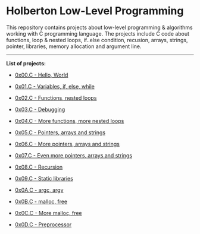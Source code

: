 # Holberton Low-Level Programming

This repository contains projects about low-level programming & algorithms working with C programming language. The projects include C code about functions, loop & nested loops, if..else condition, recusion, arrays, strings, pointer, libraries, memory allocation and argument line.

---

**List of projects:**

- [0x00.C - Hello, World](https://github.com/KristiSeraj/holbertonschool-low_level_programming/tree/main/0x00-hello_world)

- [0x01.C - Variables, if, else, while](https://github.com/KristiSeraj/holbertonschool-low_level_programming/tree/main/0x01-variables_if_else_while)

- [0x02.C - Functions, nested loops](https://github.com/KristiSeraj/holbertonschool-low_level_programming/tree/main/0x02-functions_nested_loops)

- [0x03.C - Debugging](https://github.com/KristiSeraj/holbertonschool-low_level_programming/tree/main/0x03-debugging)

- [0x04.C - More functions, more nested loops](https://github.com/KristiSeraj/holbertonschool-low_level_programming/tree/main/0x04-more_functions_nested_loops)

- [0x05.C - Pointers, arrays and strings](https://github.com/KristiSeraj/holbertonschool-low_level_programming/tree/main/0x05-pointers_arrays_strings)

- [0x06.C - More pointers, arrays and strings](https://github.com/KristiSeraj/holbertonschool-low_level_programming/tree/main/0x06-pointers_arrays_strings)

- [0x07.C - Even more pointers, arrays and strings](https://github.com/KristiSeraj/holbertonschool-low_level_programming/tree/main/0x07-pointers_arrays_strings)

- [0x08.C - Recursion](https://github.com/KristiSeraj/holbertonschool-low_level_programming/tree/main/0x08-recursion)

- [0x09.C - Static libraries](https://github.com/KristiSeraj/holbertonschool-low_level_programming/tree/main/0x09-static_libraries)

- [0x0A.C - argc, argv](https://github.com/KristiSeraj/holbertonschool-low_level_programming/tree/main/0x0A-argc_argv)

- [0x0B.C - malloc, free](https://github.com/KristiSeraj/holbertonschool-low_level_programming/tree/main/0x0B-malloc_free)

- [0x0C.C - More malloc, free](https://github.com/KristiSeraj/holbertonschool-low_level_programming/tree/main/0x0C-more_malloc_free)

- [0x0D.C - Preprocessor](https://github.com/KristiSeraj/holbertonschool-low_level_programming/tree/main/0x0D-preprocessor)
